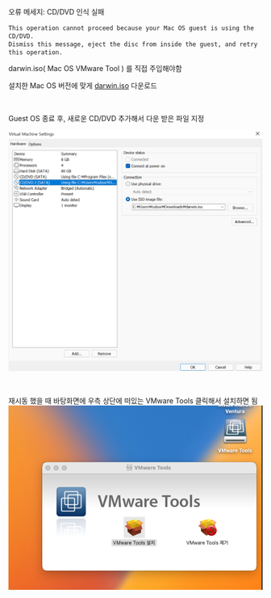 오류 메세지: CD/DVD 인식 실패
```
This operation cannot proceed because your Mac OS guest is using the CD/DVD.
Dismiss this message, eject the disc from inside the guest, and retry this operation.
```

darwin.iso( Mac OS VMware Tool ) 를 직접 주입해야함

설치한 Mac OS 버전에 맞게 [darwin.iso](http://softwareupdate.vmware.com/cds/vmw-desktop/fusion/) 다운로드

<br>

Guest OS 종료 후,
새로운 CD/DVD 추가해서 다운 받은 파일 지정

![img](../img/vmware/CDDVD_추가.png)

<br>

재시동 했을 때 바탕화면에 우측 상단에 떠있는 VMware Tools 클릭해서 설치하면 됨
![img](../img/vmware/VMware_Tools.png)